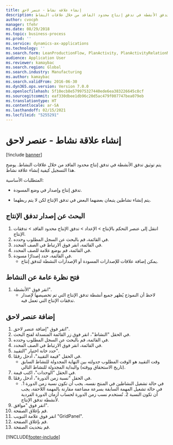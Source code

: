 ```yaml
---
title: إنشاء علاقة نشاط - عنصر لاحق
description: يتم توثيق تدفق الأنشطة في تدفق إنتاج محدود الفاقد من خلال علاقات النشاط.
author: cvocph
manager: tfehr
ms.date: 08/29/2018
ms.topic: business-process
ms.prod: ''
ms.service: dynamics-ax-applications
ms.technology: ''
ms.search.form: LeanProductionFlow, PlanActivity, PlanActivityRelationNew, PlanActivityLookup, DefaultDashboard
audience: Application User
ms.reviewer: kamaybac
ms.search.region: Global
ms.search.industry: Manufacturing
ms.author: kamaybac
ms.search.validFrom: 2016-06-30
ms.dyn365.ops.version: Version 7.0.0
ms.openlocfilehash: 5f10ecb8e579975327440ede6ea383226645c8cf
ms.sourcegitcommit: eaf330dbee1db96c20d5ac479f007747bea079eb
ms.translationtype: HT
ms.contentlocale: ar-SA
ms.lasthandoff: 02/15/2021
ms.locfileid: "5255291"
---
```

# <a name="create-activity-relation---successor"></a>إنشاء علاقة نشاط - عنصر لاحق

[!include [banner](../../includes/banner.md)]

يتم توثيق تدفق الأنشطة في تدفق إنتاج محدود الفاقد من خلال علاقات النشاط. يوضح هذا التسجيل كيفية إنشاء علاقة نشاط.

المتطلبات الأساسية:

- تدفق إنتاج وإصدار في وضع المسودة. 

- يتم إنشاء نشاطين يتبعان بعضهما البعض في تدفق الإنتاج لكن لا يتم ربطهما.


## <a name="find-the-production-flow-version"></a>البحث عن إصدار تدفق الإنتاج 
1. انتقل إلى عنصر التحكم بالإنتاج > الإعداد > تدفق الإنتاج محدود الفاقد > تدفقات الإنتاج.
2. في القائمة، قم بالبحث عن السجل المطلوب وحدده.
3. في القائمة، انقر فوق الارتباط في الصف المحدد.
4. في القائمة، قم بوضع علامة للصف المحدد.
5. في القائمة، حدد إصدارًا مسودة.
    * يمكن إضافة علاقات للإصدارات المسودة أو الإصدارات النشطة لتدفق إنتاج.  

## <a name="open-the-activity-overview"></a>فتح نظرة عامة عن النشاط
1. انقر فوق "الأنشطة".
    * لاحظ أن النموذج يُظهر جميع أنشطة تدفق الإنتاج التي تم تخصيصها لإصدار تدفقات الإنتاج التي تعمل فيه.  

## <a name="add-a-successor"></a>إضافة عنصر لاحق
1. انقر فوق "إضافة عنصر لاحق".
2. في الحقل "النشاط"، انقر فوق زر القائمة المنسدلة لفتح البحث.
3. في القائمة، قم بالبحث عن السجل المطلوب وحدده.
4. في القائمة، انقر فوق الارتباط في الصف المحدد.
5. حدد خانة اختيار "التقييد".
6. في الحقل "قيمة التقييد"، أدخل رقمًا.
    * وقت التقييد هو الوقت المطلوب جدولته بين النهاية المجدولة للنشاط السابق (تاريخ الاستحقاق ووقته) والبداية المجدولة للنشاط التالي.  
7. في الحقل "الوحدات"، اكتب قيمة.
8. في الحقل "نسبة زمن الدورة"، أدخل رقمًا.
    * في حالة تشغيل النشاطين في المنتج نفسه، يجب أن تكون نسبة زمن الدورة 1. في حالة تشغيل المهمة السابقة بسرعة مضاعفة مقارنة بالمهمة اللاحقة، يجب أن تكون النسبة 2.   تُستخدم نسب زمن الدورة لحساب أزمان الدورة الفردية لأنشطة تدفق الإنتاج.  
9. انقر فوق "موافق".
10. قم بإغلاق الصفحة.
11. انقر فوق علامة التبويب "GridPanel".
12. قم بإغلاق الصفحة.
13. قم بتحديث الصفحة.



[!INCLUDE[footer-include](../../../includes/footer-banner.md)]